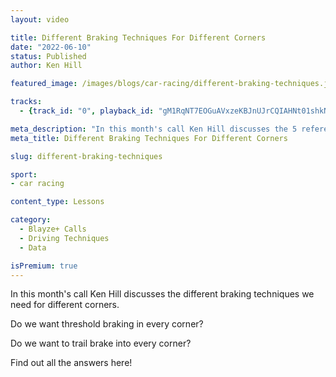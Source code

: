```yaml
---
layout: video

title: Different Braking Techniques For Different Corners 
date: "2022-06-10"
status: Published
author: Ken Hill

featured_image: /images/blogs/car-racing/different-braking-techniques.jpg

tracks:
  - {track_id: "0", playback_id: "gM1RqNT7EOGuAVxzeKBJnUJrCQIAHNt01shkNIb9rBno", lesson_name: "Different Braking Techniques For Different Corners ", lesson_desc: "In this month's call Ken Hill discusses the 5 reference points for every corner and how to find them."}

meta_description: "In this month's call Ken Hill discusses the 5 reference points for every corner and how to find them."
meta_title: Different Braking Techniques For Different Corners 

slug: different-braking-techniques

sport:
- car racing

content_type: Lessons

category:
  - Blayze+ Calls
  - Driving Techniques
  - Data

isPremium: true
---
```


In this month's call Ken Hill discusses the different braking techniques we need for different corners.

Do we want threshold braking in every corner? 

Do we want to trail brake into every corner?

Find out all the answers here!